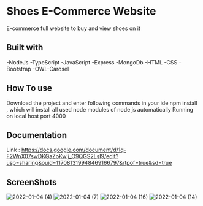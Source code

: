 # Shoes E-Commerce Website 

E-commerce full website to buy and view shoes on it 

## Built with

 -NodeJs
 -TypeScript
 -JavaScript
 -Express
 -MongoDb
 -HTML
 -CSS
 -Bootstrap
 -OWL-Carosel


## How To use 

Download the project and enter following commands in your ide 
npm install , which will install all used node modules of node js automatically 
Running on local host port 4000

## Documentation 
Link : https://docs.google.com/document/d/1q-F2WnX07swDKGaZoKwlj_O9QGS2LsI9/edit?usp=sharing&ouid=117081319948469166797&rtpof=true&sd=true

## ScreenShots
![2022-01-04 (4)](https://user-images.githubusercontent.com/60134186/148108732-9a1c1bc7-cfd7-429a-b136-ad383d9baa0b.png)
![2022-01-04 (7)](https://user-images.githubusercontent.com/60134186/148108760-b897ebd1-3331-4a39-8c84-663467ff6a31.png)
![2022-01-04 (16)](https://user-images.githubusercontent.com/60134186/148108798-b618c781-03fe-4839-8a8d-36c9f1367aa7.png)
![2022-01-04 (14)](https://user-images.githubusercontent.com/60134186/148108827-fd5bdaaf-f864-4b86-a1ee-19d3daac14a8.png)

